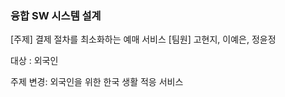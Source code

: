 ### 융합 SW 시스템 설계

[주제] 결제 절차를 최소화하는 예매 서비스 
[팀원] 고현지, 이예은, 정윤정

대상 : 외국인

주제 변경: 외국인을 위한 한국 생활 적응 서비스

